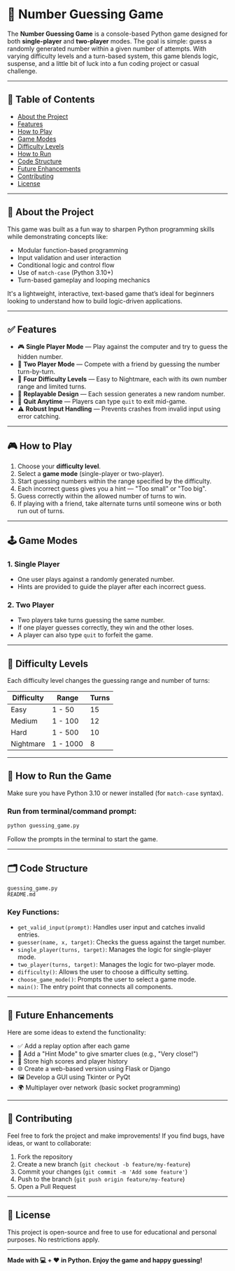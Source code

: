 # 🎯 Number Guessing Game

The **Number Guessing Game** is a console-based Python game designed for both **single-player** and **two-player** modes. The goal is simple: guess a randomly generated number within a given number of attempts. With varying difficulty levels and a turn-based system, this game blends logic, suspense, and a little bit of luck into a fun coding project or casual challenge.

---

## 🧩 Table of Contents

- [About the Project](#about-the-project)
- [Features](#features)
- [How to Play](#how-to-play)
- [Game Modes](#game-modes)
- [Difficulty Levels](#difficulty-levels)
- [How to Run](#how-to-run)
- [Code Structure](#code-structure)
- [Future Enhancements](#future-enhancements)
- [Contributing](#contributing)
- [License](#license)

---

## 📘 About the Project

This game was built as a fun way to sharpen Python programming skills while demonstrating concepts like:

- Modular function-based programming
- Input validation and user interaction
- Conditional logic and control flow
- Use of `match-case` (Python 3.10+)
- Turn-based gameplay and looping mechanics

It's a lightweight, interactive, text-based game that’s ideal for beginners looking to understand how to build logic-driven applications.

---

## ✅ Features

- 🎮 **Single Player Mode** — Play against the computer and try to guess the hidden number.
- 🤝 **Two Player Mode** — Compete with a friend by guessing the number turn-by-turn.
- 🔢 **Four Difficulty Levels** — Easy to Nightmare, each with its own number range and limited turns.
- 🔄 **Replayable Design** — Each session generates a new random number.
- 🚫 **Quit Anytime** — Players can type `quit` to exit mid-game.
- ⚠️ **Robust Input Handling** — Prevents crashes from invalid input using error catching.

---

## 🎮 How to Play

1. Choose your **difficulty level**.
2. Select a **game mode** (single-player or two-player).
3. Start guessing numbers within the range specified by the difficulty.
4. Each incorrect guess gives you a hint — "Too small" or "Too big".
5. Guess correctly within the allowed number of turns to win.
6. If playing with a friend, take alternate turns until someone wins or both run out of turns.

---

## 🕹️ Game Modes

### 1. Single Player
- One user plays against a randomly generated number.
- Hints are provided to guide the player after each incorrect guess.

### 2. Two Player
- Two players take turns guessing the same number.
- If one player guesses correctly, they win and the other loses.
- A player can also type `quit` to forfeit the game.

---

## 🔧 Difficulty Levels

Each difficulty level changes the guessing range and number of turns:

| Difficulty  | Range     | Turns |
|-------------|-----------|-------|
| Easy        | 1 - 50    | 15    |
| Medium      | 1 - 100   | 12    |
| Hard        | 1 - 500   | 10    |
| Nightmare   | 1 - 1000  | 8     |

---

## 🚀 How to Run the Game

Make sure you have Python 3.10 or newer installed (for `match-case` syntax).

### Run from terminal/command prompt:

```bash
python guessing_game.py
```

Follow the prompts in the terminal to start the game.

---

## 🗂️ Code Structure

```
guessing_game.py
README.md
```

### Key Functions:

- `get_valid_input(prompt)`: Handles user input and catches invalid entries.
- `guesser(name, x, target)`: Checks the guess against the target number.
- `single_player(turns, target)`: Manages the logic for single-player mode.
- `two_player(turns, target)`: Manages the logic for two-player mode.
- `difficulty()`: Allows the user to choose a difficulty setting.
- `choose_game_mode()`: Prompts the user to select a game mode.
- `main()`: The entry point that connects all components.

---

## 🔮 Future Enhancements

Here are some ideas to extend the functionality:

- ✅ Add a replay option after each game
- 🧠 Add a "Hint Mode" to give smarter clues (e.g., "Very close!")
- 📝 Store high scores and player history
- 🌐 Create a web-based version using Flask or Django
- 🖼️ Develop a GUI using Tkinter or PyQt
- 🌍 Multiplayer over network (basic socket programming)

---

## 🤝 Contributing

Feel free to fork the project and make improvements! If you find bugs, have ideas, or want to collaborate:

1. Fork the repository
2. Create a new branch (`git checkout -b feature/my-feature`)
3. Commit your changes (`git commit -m 'Add some feature'`)
4. Push to the branch (`git push origin feature/my-feature`)
5. Open a Pull Request

---

## 📄 License

This project is open-source and free to use for educational and personal purposes. No restrictions apply.

---

**Made with 💻 + ❤️ in Python. Enjoy the game and happy guessing!**
